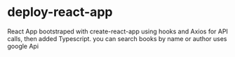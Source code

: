 # deploy-react-app
React App bootstraped with create-react-app using hooks and Axios for API calls, then added Typescript.
you can search books by name or author
uses google Api
